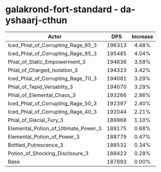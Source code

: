 # galakrond-fort-standard - da-yshaarj-cthun
| Actor | DPS | Increase |
|---|:---:|:---:|
|Iced_Phial_of_Corrupting_Rage_95_3|196313|4.48%|
|Iced_Phial_of_Corrupting_Rage_85_3|195485|4.04%|
|Phial_of_Static_Empowerment_3|194636|3.59%|
|Phial_of_Charged_Isolation_3|194323|3.42%|
|Iced_Phial_of_Corrupting_Rage_70_3|194081|3.29%|
|Phial_of_Tepid_Versatility_3|194070|3.29%|
|Phial_of_Elemental_Chaos_3|193266|2.86%|
|Iced_Phial_of_Corrupting_Rage_50_3|192397|2.40%|
|Iced_Phial_of_Corrupting_Rage_40_3|192044|2.21%|
|Phial_of_Glacial_Fury_3|189968|1.10%|
|Elemental_Potion_of_Ultimate_Power_3|189175|0.68%|
|Elemental_Potion_of_Power_3|188779|0.47%|
|Bottled_Putrescence_3|188532|0.34%|
|Potion_of_Shocking_Disclosure_3|188423|0.28%|
|Base|187893|0.00%|
